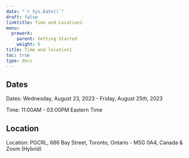 ```yaml
---
date: "`r Sys.Date()`"
draft: false
linktitle: Time and Location1
menu:
  prework:
    parent: Getting Started
    weight: 6
title: Time and location1
toc: true
type: docs
---
```


## Dates

Dates: Wednesday, August 23, 2023 - Friday, August 25th, 2023

Time: 11:00AM - 03:00PM Eastern Time

## Location

Location: PGCRL, 686 Bay Street, Toronto, Ontario - M5G 0A4, Canada & Zoom (Hybrid)


